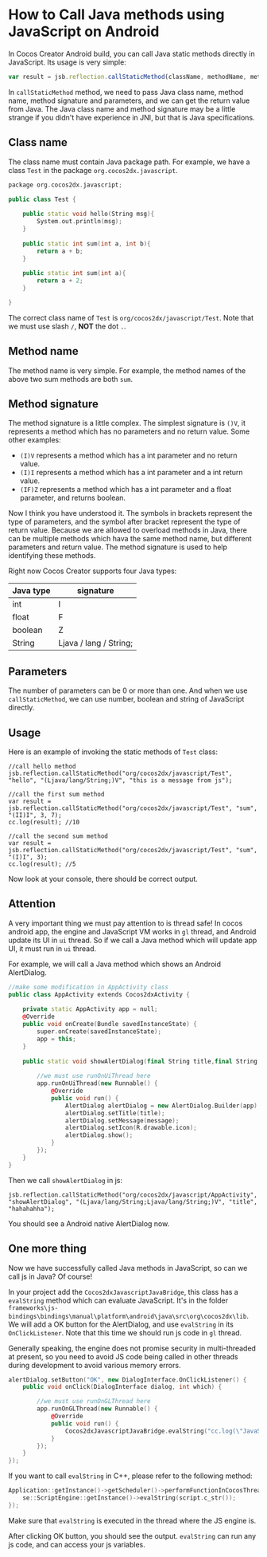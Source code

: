 # How to Call Java methods using JavaScript on Android

In Cocos Creator Android build, you can call Java static methods directly in JavaScript. Its usage is very simple:

```js
var result = jsb.reflection.callStaticMethod(className, methodName, methodSignature, parameters...)
```

In `callStaticMethod` method, we need to pass Java class name, method name, method signature and parameters, and we can get the return value from Java. The Java class name and method signature may be a little strange if you didn't have experience in JNI, but that is Java specifications.

## Class name

The class name must contain Java package path. For example, we have a class `Test` in the package `org.cocos2dx.javascript`.

```c++
package org.cocos2dx.javascript;

public class Test {
    
    public static void hello(String msg){
        System.out.println(msg);
    }
    
    public static int sum(int a, int b){
        return a + b;
    }
    
    public static int sum(int a){
        return a + 2;
    }

}
```

The correct class name of `Test` is `org/cocos2dx/javascript/Test`. Note that we must use slash `/`, **NOT** the dot `.`.

## Method name

The method name is very simple. For example, the method names of the above two sum methods are both `sum`.

## Method signature

The method signature is a little complex. The simplest signature is `()V`, it represents a method which has no parameters and no return value. Some other examples:

- `(I)V` represents a method which has a int parameter and no return value.
- `(I)I` represents a method which has a int parameter and a int return value.
- `(IF)Z` represents a method which has a int parameter and a float parameter, and returns boolean.

Now I think you have understood it. The symbols in brackets represent the type of parameters, and the symbol after bracket represent the type of return value. Because we are allowed to overload methods in Java, there can be multiple methods which hava the same method name, but different parameters and return value. The method signature is used to help identifying these methods.

Right now Cocos Creator supports four Java types:

| Java type | signature |
| --------- |-----------|             
| int       | I         |
| float     | F         |
| boolean   | Z         |
| String    | Ljava / lang / String; |

## Parameters

The number of parameters can be 0 or more than one. And when we use `callStaticMethod`, we can use number, boolean and string of JavaScript directly.

## Usage

Here is an example of invoking the static methods of `Test` class:

```
//call hello method
jsb.reflection.callStaticMethod("org/cocos2dx/javascript/Test", "hello", "(Ljava/lang/String;)V", "this is a message from js");

//call the first sum method
var result = jsb.reflection.callStaticMethod("org/cocos2dx/javascript/Test", "sum", "(II)I", 3, 7);
cc.log(result); //10

//call the second sum method
var result = jsb.reflection.callStaticMethod("org/cocos2dx/javascript/Test", "sum", "(I)I", 3);
cc.log(result); //5
```

Now look at your console, there should be correct output. 

## Attention

A very important thing we must pay attention to is thread safe! In cocos android app, the engine and JavaScript VM works in `gl` thread, and Android update its UI in `ui` thread. So if we call a Java method which will update app UI, it must run in `ui` thread.

For example, we will call a Java method which shows an Android AlertDialog.

```c++
//make some modification in AppActivity class
public class AppActivity extends Cocos2dxActivity {
    
    private static AppActivity app = null;
    @Override
    public void onCreate(Bundle savedInstanceState) {
        super.onCreate(savedInstanceState);
        app = this;
    }
    
    public static void showAlertDialog(final String title,final String message) {
        
        //we must use runOnUiThread here
        app.runOnUiThread(new Runnable() {
            @Override
            public void run() {
                AlertDialog alertDialog = new AlertDialog.Builder(app).create();
                alertDialog.setTitle(title);
                alertDialog.setMessage(message);
                alertDialog.setIcon(R.drawable.icon);
                alertDialog.show();
            }
        });
    }
}
```

Then we call `showAlertDialog` in js:

```
jsb.reflection.callStaticMethod("org/cocos2dx/javascript/AppActivity", "showAlertDialog", "(Ljava/lang/String;Ljava/lang/String;)V", "title", "hahahahha");
```

You should see a Android native AlertDialog now.

## One more thing

Now we have successfully called Java methods in JavaScript, so can we call js in Java? Of course!

In your project add the `Cocos2dxJavascriptJavaBridge`, this class has a `evalString` method which can evaluate JavaScript. It's in the folder `frameworks\js-bindings\bindings\manual\platform\android\java\src\org\cocos2dx\lib`. We will add a OK button for the AlertDialog, and use `evalString` in its `OnClickListener`. Note that this time we should run js code in `gl` thread.

Generally speaking, the engine does not promise security in multi-threaded at present, so you need to avoid JS code being called in other threads during development to avoid various memory errors.

```c++
alertDialog.setButton("OK", new DialogInterface.OnClickListener() {
    public void onClick(DialogInterface dialog, int which) {

        //we must use runOnGLThread here
        app.runOnGLThread(new Runnable() {
            @Override
            public void run() {
                Cocos2dxJavascriptJavaBridge.evalString("cc.log(\"JavaScript Java bridge!\")");
            }
        });
    }
});
```

If you want to call `evalString` in C++, please refer to the following method:

```c++
Application::getInstance()->getScheduler()->performFunctionInCocosThread([=](){
    se::ScriptEngine::getInstance()->evalString(script.c_str());
});
``` 

Make sure that `evalString` is executed in the thread where the JS engine is.

After clicking OK button, you should see the output. `evalString` can run any js code, and can access your js variables.
